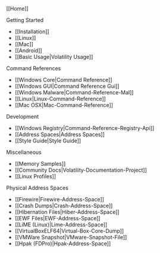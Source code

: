 [[Home]]

Getting Started
* [[Installation]]
* [[Linux]]
* [[Mac]]
* [[Android]]
* [[Basic Usage|Volatility Usage]]

Command References 
* [[Windows Core|Command Reference]]
* [[Windows GUI|Command Reference Gui]]
* [[Windows Malware|Command-Reference-Mal]]
* [[Linux|Linux-Command-Reference]]
* [[Mac OSX|Mac-Command-Reference]]

Development 
* [[Windows Registry|Command-Reference-Registry-Api]]
* [[Address Spaces|Address Spaces]]
* [[Style Guide|Style Guide]]

Miscellaneous
* [[Memory Samples]]
* [[Community Docs|Volatility-Documentation-Project]]
* [[Linux Profiles]]

Physical Address Spaces
* [[Firewire|Firewire-Address-Space]]
* [[Crash Dumps|Crash-Address-Space]]
* [[Hibernation Files|Hiber-Address-Space]]
* [[EWF Files|EWF-Address-Space]]
* [[LiME (Linux)|Lime-Address-Space]]
* [[VirtualBoxELF64|Virtual-Box-Core-Dump]]
* [[VMWare Snapshot|VMware-Snapshot-File]]
* [[Hpak (FDPro)|Hpak-Address-Space]]


